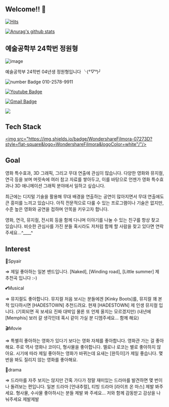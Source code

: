 ## Welcome!! 👋

<div align=left>

[![Hits](https://hits.seeyoufarm.com/api/count/incr/badge.svg?url=https%3A%2F%2Fgithub.com%2FJWH-040602&count_bg=%2379C83D&title_bg=%23555555&icon=&icon_color=%23E7E7E7&title=hits&edge_flat=false)](https://hits.seeyoufarm.com)

</div>

[![Anurag's github stats](https://github-readme-stats.vercel.app/api?username=JWH-040602)](https://github.com/anuraghazra/github-readme-stats)

## 예술공학부 24학번 정원형

![image](https://github.com/user-attachments/assets/1b1e19a9-0b0f-418c-b29c-e516eaa5a70b)

예술공학부 24학번 04년생 정원형입니다 ╰(*°▽°*)╯

![number Badge](https://img.shields.io/badge/phone%20number%20-0000DB)
010-2578-9911

[![Youtube Badge](https://img.shields.io/badge/Youtube-C90000?style=flat-square&logo=youtube&link=https://www.youtube.com/c/kyleschool)](https://www.youtube.com/channel/UCja2Z5OSOQPadCndUTdVxUA)

[![Gmail Badge](https://img.shields.io/badge/Gmail-90E4FF?style=flat-square&logo=Gmail&logoColor=white&link=mailto:jwon1754@gmail.com)](mailto:jwon1754@gmail.com)

<a href=https://www.instagram.com/wjddnjsgud0602/><img src="https://img.shields.io/badge/Instagram-FF007F?style=flat-square&logo=Instagram&logoColor=white"/></a>

## Tech Stack

<a href="https://filmora.Wondershare.com/" target="_blank"><img src="https://img.shields.io/badge/WondershareFilmora-07273D?style=flat-square&logo=WondershareFilmora&logoColor=white"/"/></a>



## Goal

영화 특수효과, 3D 그래픽, 그리고 무대 연출에 관심이 많습니다. 
다양한 영화와 뮤지컬, 연극 등을 보며 머릿속에 여러 참고 자료를 쌓아두고, 이를 바탕으로 언젠가 영화 특수효과나 3D 애니메이션 그래픽 분야에서 일하고 싶습니다.

최근에는 디지털 기술을 활용해 무대 배경을 연출하는 공연이 많아지면서 무대 연출에도 큰 흥미를 느끼고 있습니다. 
아직 전문적으로 다룰 수 있는 프로그램이나 기술은 없지만, 수준 높은 영화와 공연을 접하며 안목을 키우고자 합니다.

영화, 연극, 뮤지컬, 전시회 등을 함께 다니며 이야기를 나눌 수 있는 친구를 항상 찾고 있습니다. 
비슷한 관심사를 가진 분들 혹시라도 저처럼 함께 할 사람을 찾고 있다면 연락주세요...^____^

## Interest

🎸Spyair

⇒ 제일 좋아하는 일본 밴드입니다. [Naked], [Winding road], [Little summer] 제 추천곡 입니다 :-) 

💕Musical

⇒ 뮤지컬도 좋아합니다. 뮤지컬 처음 보시는 분들에겐 [Kinky Boots]를, 뮤지컬 꽤 본 적 있다하시면 [HADESTOWN] 추천드려요. 현재 [HADESTOWN] 제 인생 뮤지컬 입니다. (기회되면 꼭 보세요 진짜 대박임 물론 또 언제 올지는 모르겠지만) (내년에 [Memphis] 보러 갈 생각인데 혹시 같이 가실 분 디엠주세요... 함께 해요)

🎬Movie

⇒ 특별히 좋아하는 영화가 있다기 보다는 영화 자체를 좋아합니다. 영화관 가는 걸 좋아해요. 주로 역사 영화나 코미디, 형사물을 좋아합니다. 멜로나 로코는 별로 좋아하지 않아요. 시기에 따라 제일 좋아하는 영화가 바뀌는데 요새는 [완득이]가 제일 좋습니다. 몇 번을 봐도 질리지 않는 영화를 좋아해요.

🎥drama

⇒ 드라마를 자주 보지는 않지만 간혹 가다가 정말 재미있는 드라마를 발견하면 몇 번이나 돌려보는 편입니다. 일본 드라마 [언내추럴], 티빙 드라마 [라이프 온 마스] 제발 봐주세요. 형사물, 수사물 좋아하시는 분들 제발 봐 주세요... 저와 함께 감동받고 감상을 나눠주세요 제발제발 
